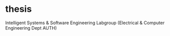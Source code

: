 # thesis

Intelligent Systems & Software Engineering Labgroup (Electrical & Computer Engineering Dept AUTH) 
